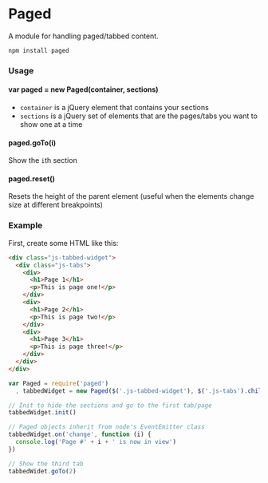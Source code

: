 # Paged

A module for handling paged/tabbed content.

```
npm install paged
```

### Usage

#### var paged = new Paged(container, sections)

- `container` is a jQuery element that contains your sections
- `sections` is a jQuery set of elements that are the pages/tabs you want to show one at a time


#### paged.goTo(i)

Show the `i`th section

#### paged.reset()

Resets the height of the parent element (useful when the elements change size at different breakpoints)

### Example

First, create some HTML like this:

```html
<div class="js-tabbed-widget">
  <div class="js-tabs">
    <div>
      <h1>Page 1</h1>
      <p>This is page one!</p>
    </div>
    <div>
      <h1>Page 2</h1>
      <p>This is page two!</p>
    </div>
    <div>
      <h1>Page 3</h1>
      <p>This is page three!</p>
    </div>
  </div>
</div>
```

```js
var Paged = require('paged')
  , tabbedWidget = new Paged($('.js-tabbed-widget'), $('.js-tabs').children())

// Init to hide the sections and go to the first tab/page
tabbedWidget.init()

// Paged objects inherit from node's EventEmitter class
tabbedWidget.on('change', function (i) {
  console.log('Page #' + i + ' is now in view')
})

// Show the third tab
tabbedWidet.goTo(2)
```